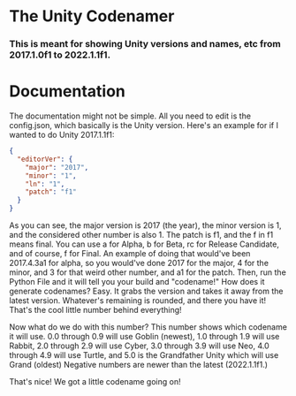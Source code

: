 # The Unity Codenamer
### This is meant for showing Unity versions and names, etc from 2017.1.0f1 to 2022.1.1f1.

# Documentation
The documentation might not be simple.
All you need to edit is the config.json, which basically is the Unity version.
Here's an example for if I wanted to do Unity 2017.1.1f1:
```json
{
  "editorVer": {
    "major": "2017",
    "minor": "1",
    "ln": "1",
    "patch": "f1"
  }
}
```
As you can see, the major version is 2017 (the year), the minor version is 1, and the considered other number is also 1. The patch is f1, and the f in f1 means final.
You can use a for Alpha, b for Beta, rc for Release Candidate, and of course, f for Final. An example of doing that would've been 2017.4.3a1 for alpha,
so you would've done 2017 for the major, 4 for the minor, and 3 for that weird other number, and a1 for the patch.
Then, run the Python File and it will tell you your build and "codename!"
How does it generate codenames?
Easy. It grabs the version and takes it away from the latest version. Whatever's remaining is rounded, and there you have it! That's the cool little number behind
everything!

Now what do we do with this number? This number shows which codename it will use.
0.0 through 0.9 will use Goblin (newest),
1.0 through 1.9 will use Rabbit,
2.0 through 2.9 will use Cyber,
3.0 through 3.9 will use Neo,
4.0 through 4.9 will use Turtle,
and 5.0 is the Grandfather Unity which will use Grand (oldest)
Negative numbers are newer than the latest (2022.1.1f1.)

That's nice! We got a little codename going on!
